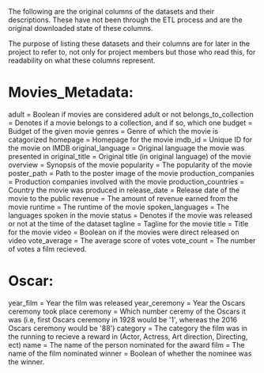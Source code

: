 The following are the original columns of the datasets and their descriptions. These have not been through the ETL process and are the original downloaded state of these columns.


The purpose of listing these datasets and their columns are for later in the project to refer to, not only for project members but those who read this, for readability on what these columns represent.


# Movies_Metadata:

adult = Boolean if movies are considered adult or not
belongs_to_collection = Denotes if a movie belongs to a collection, and if so, which one
budget = Budget of the given movie
genres = Genre of which the movie is catagorized
homepage = Homepage for the movie
imdb_id = Unique ID for the movie on IMDB
original_language = Original language the movie was presented in
original_title = Original title (in original language) of the movie
overview = Synopsis of the movie
popularity = The popularity of the movie
poster_path = Path to the poster image of the movie
production_companies = Production companies involved with the movie
production_countries =  Country the movie was produced in
release_date = Release date of the movie to the public
revenue = The amount of revenue earned from the movie
runtime = The runtime of the movie
spoken_languages = The languages spoken in the movie
status = Denotes if the movie was released or not at the time of the dataset
tagline = Tagline for the movie
title = Title for the movie
video = Boolean on if the movies were direct released on video
vote_average = The average score of votes
vote_count = The number of votes a film recieved.


# Oscar:

year_film = Year the film was released
year_ceremony = Year the Oscars ceremony took place
ceremony = Which number ceremy of the Oscars it was (i.e, first Oscars ceremony in 1928 would be '1', whereas the 2016 Oscars ceremony would be '88')
category = The category the film was in the running to recieve a reward in (Actor, Actress, Art direction, Directing, ect)
name = The name of the person nominated for the award
film = The name of the film nominated
winner = Boolean of whether the nominee was the winner.



